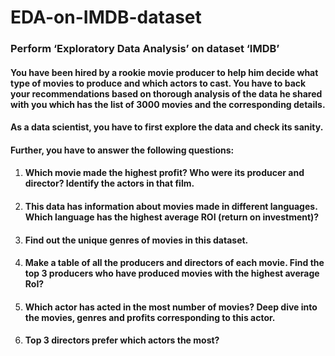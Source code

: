 # EDA-on-IMDB-dataset

### Perform ‘Exploratory Data Analysis’ on dataset ‘IMDB’

#### You have been hired by a rookie movie producer to help him decide what type of movies to produce and which actors to cast. You have to back your recommendations based on thorough analysis of the data he shared with you which has the list of 3000 movies and the corresponding details.

#### As a data scientist, you have to first explore the data and check its sanity.

#### Further, you have to answer the following questions:
1. #### <b> Which movie made the highest profit? Who were its producer and director? Identify the actors in that film.</b>
2. #### <b>This data has information about movies made in different languages. Which language has the highest average ROI (return on investment)? </b>
3. #### <b> Find out the unique genres of movies in this dataset.</b>
4. #### <b> Make a table of all the producers and directors of each movie. Find the top 3 producers who have produced movies with the highest average RoI? </b>
5. #### <b> Which actor has acted in the most number of movies? Deep dive into the movies, genres and profits corresponding to this actor. </b>
6. #### <b>Top 3 directors prefer which actors the most? </b>


